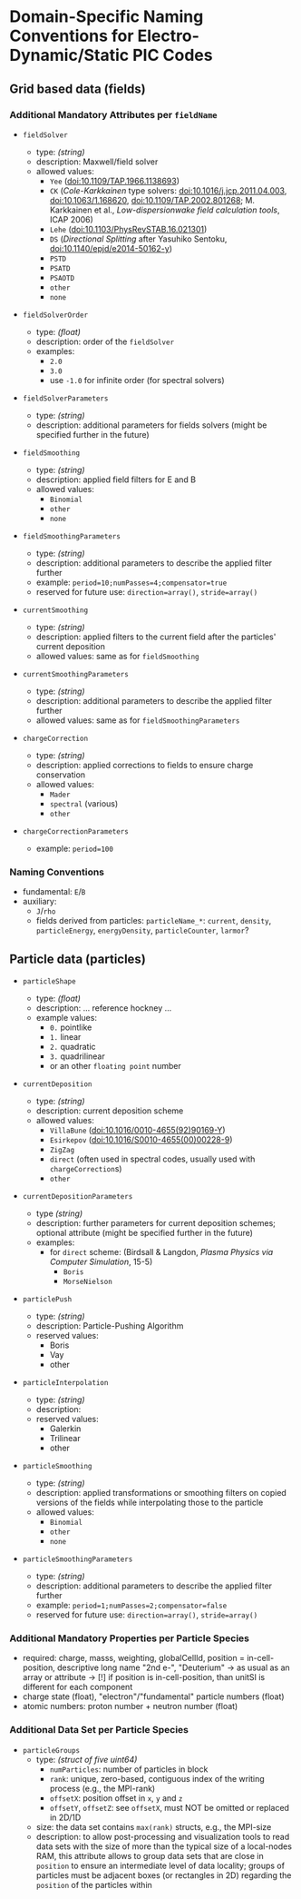 Domain-Specific Naming Conventions for Electro-Dynamic/Static PIC Codes
=======================================================================

Grid based data (fields)
------------------------

### Additional Mandatory Attributes per `fieldName`

- `fieldSolver`
  - type: *(string)*
  - description: Maxwell/field solver
  - allowed values:
    - `Yee` ([doi:10.1109/TAP.1966.1138693](http://dx.doi.org/10.1109/TAP.1966.1138693))
    - `CK` (*Cole-Karkkainen* type solvers: [doi:10.1016/j.jcp.2011.04.003](http://dx.doi.org/10.1016/j.jcp.2011.04.003), [doi:10.1063/1.168620](http://dx.doi.org/10.1063/1.168620), [doi:10.1109/TAP.2002.801268](http://dx.doi.org/10.1109/TAP.2002.801268); M. Karkkainen et al., *Low-dispersionwake field calculation tools*, ICAP 2006)
    - `Lehe` ([doi:10.1103/PhysRevSTAB.16.021301](http://dx.doi.org/10.1103/PhysRevSTAB.16.021301))
    - `DS` (*Directional Splitting* after Yasuhiko Sentoku, [doi:10.1140/epjd/e2014-50162-y](http://dx.doi.org/10.1140/epjd/e2014-50162-y))
    - `PSTD`
    - `PSATD`
    - `PSAOTD`
    - `other`
    - `none`

- `fieldSolverOrder`
  - type: *(float)*
  - description: order of the `fieldSolver`
  - examples:
    - `2.0`
    - `3.0`
    - use `-1.0` for infinite order (for spectral solvers)

- `fieldSolverParameters`
  - type: *(string)*
  - description: additional parameters for fields solvers
                 (might be specified further in the future)

- `fieldSmoothing`
  - type: *(string)*
  - description: applied field filters for E and B
  - allowed values:
    - `Binomial`
    - `other`
    - `none`

- `fieldSmoothingParameters`
  - type: *(string)*
  - description: additional parameters to describe the applied filter further
  - example: `period=10;numPasses=4;compensator=true`
  - reserved for future use: `direction=array()`, `stride=array()`

- `currentSmoothing`
  - type: *(string)*
  - description: applied filters to the current field after the particles' current deposition
  - allowed values: same as for `fieldSmoothing`

- `currentSmoothingParameters`
  - type: *(string)*
  - description: additional parameters to describe the applied filter further
  - allowed values: same as for `fieldSmoothingParameters`

- `chargeCorrection`
  - type: *(string)*
  - description: applied corrections to fields to ensure charge conservation
  - allowed values:
    - `Mader`
    - `spectral` (various)
    - `other`

- `chargeCorrectionParameters`
  - example: `period=100`

### Naming Conventions

- fundamental: `E`/`B`
- auxiliary:
  - `J`/`rho`
  - fields derived from particles:
      `particleName_*`:
        `current`, `density`, `particleEnergy`, `energyDensity`, `particleCounter`, `larmor`?


Particle data (particles)
-------------------------

- `particleShape`
  - type: *(float)*
  - description: ... reference hockney ...
  - example values:
    - `0.` pointlike
    - `1.` linear
    - `2.` quadratic
    - `3.` quadrilinear
    - or an other `floating point` number

- `currentDeposition`
  - type: *(string)*
  - description: current deposition scheme
  - allowed values:
    - `VillaBune` ([doi:10.1016/0010-4655(92)90169-Y](http://dx.doi.org/10.1016/0010-4655(92)90169-Y))
    - `Esirkepov` ([doi:10.1016/S0010-4655(00)00228-9](http://dx.doi.org/10.1016/S0010-4655(00)00228-9))
    - `ZigZag`
    - `direct` (often used in spectral codes, usually used with `chargeCorrection`s)
    - `other`

- `currentDepositionParameters`
  - type *(string)*
  - description: further parameters for current deposition schemes;
                 optional attribute
                 (might be specified further in the future)
  - examples:
    - for `direct` scheme: (Birdsall & Langdon, *Plasma Physics via Computer Simulation*, 15-5)
      - `Boris`
      - `MorseNielson`

- `particlePush`
  - type: *(string)*
  - description: Particle-Pushing Algorithm
  - reserved values:
    - Boris
    - Vay
    - other

- `particleInterpolation`
  - type: *(string)*
  - description:
  - reserved values:
    - Galerkin
    - Trilinear
    - other

- `particleSmoothing`
  - type: *(string)*
  - description: applied transformations or smoothing filters on copied
                 versions of the fields while interpolating those to 
                 the particle
  - allowed values:
    - `Binomial`
    - `other`
    - `none`

- `particleSmoothingParameters`
  - type: *(string)*
  - description: additional parameters to describe the applied filter further
  - example: `period=1;numPasses=2;compensator=false`
  - reserved for future use: `direction=array()`, `stride=array()`


### Additional Mandatory Properties per Particle Species

- required: charge, masss, weighting, globalCellId, position = in-cell-position,
            descriptive long name "2nd e-", "Deuterium"
  -> as usual as an array or attribute
  -> [!] if position is in-cell-position, than unitSI is different for each component
- charge state (float), "electron"/"fundamental" particle numbers (float)
- atomic numbers: proton number + neutron number (float)

### Additional Data Set per Particle Species

  - `particleGroups`
    - type: *(struct of five uint64)*
      - `numParticles`: number of particles in block
      - `rank`: unique, zero-based, contiguous index of the writing process
                (e.g., the MPI-rank)
      - `offsetX`: position offset in `x`, `y` and `z`
      - `offsetY`, `offsetZ`: see `offsetX`, must NOT be omitted or replaced
                              in 2D/1D
    - size: the data set contains `max(rank)` structs, e.g., the MPI-size
    - description: to allow post-processing and visualization tools
                   to read data sets with the size of more than the typical
                   size of a local-nodes RAM, this attribute allows to
                   group data sets that are close in `position` to ensure
                   an intermediate level of data locality;
                   groups of particles must be adjacent boxes (or rectangles
                   in 2D) regarding the `position` of the particles within
